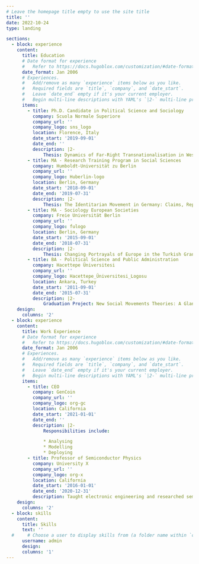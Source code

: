 ```yaml
---
# Leave the homepage title empty to use the site title
title: ''
date: 2022-10-24
type: landing

sections:
  - block: experience
    content:
      title: Education
      # Date format for experience
      #   Refer to https://docs.hugoblox.com/customization/#date-format
      date_format: Jan 2006
      # Experiences.
      #   Add/remove as many `experience` items below as you like.
      #   Required fields are `title`, `company`, and `date_start`.
      #   Leave `date_end` empty if it's your current employer.
      #   Begin multi-line descriptions with YAML's `|2-` multi-line prefix.
      items:
        - title: Ph.D. Candidate in Political Science and Sociology 
          company: Scuola Normale Superiore
          company_url: ''
          company_logo: sns_logo
          location: Florence, Italy
          date_start: '2019-09-01'
          date_end: ''
          description: |2-
              Thesis: Dynamics of Far-Right Transnationalisation in Western Europe
        - title: MA - Research Training Program in Social Sciences
          company: Humboldt-Universität zu Berlin
          company_url: ''
          company_logo: Huberlin-logo
          location: Berlin, Germany
          date_start: '2018-09-01'
          date_end: '2019-07-31'
          description: |2-
              Thesis: The Identitarian Movement in Germany: Claims, Repertoire and Resonance
        - title: MA - Sociology European Societies 
          company: Freie Universität Berlin
          company_url: ''
          company_logo: fulogo
          location: Berlin, Germany
          date_start: '2015-09-01'
          date_end: '2018-07-31'
          description: |2-
              Thesis: Changing Portrayals of Europe in the Turkish Grand National Assembly: A Mixed Methods Content Analysis of the Plenary Sessions in the Era of the AKP Rule (2002 – 2017)
        - title: BA - Political Science and Public Administration  
          company: Hacettepe Üniversitesi 
          company_url: ''
          company_logo: Hacettepe_Üniversitesi_Logosu
          location: Ankara, Turkey
          date_start: '2011-09-01'
          date_end: '2015-07-31'
          description: |2-
              Graduation Project: New Social Movements Theories: A Glance at Alain Touraine, Alberto Melucci, Jürgen Habermas, and James Jasper
    design:
      columns: '2'
  - block: experience
    content:
      title: Work Experience
      # Date format for experience
      #   Refer to https://docs.hugoblox.com/customization/#date-format
      date_format: Jan 2006
      # Experiences.
      #   Add/remove as many `experience` items below as you like.
      #   Required fields are `title`, `company`, and `date_start`.
      #   Leave `date_end` empty if it's your current employer.
      #   Begin multi-line descriptions with YAML's `|2-` multi-line prefix.
      items:
        - title: CEO
          company: GenCoin
          company_url: ''
          company_logo: org-gc
          location: California
          date_start: '2021-01-01'
          date_end: ''
          description: |2-
              Responsibilities include:

              * Analysing
              * Modelling
              * Deploying
        - title: Professor of Semiconductor Physics
          company: University X
          company_url: ''
          company_logo: org-x
          location: California
          date_start: '2016-01-01'
          date_end: '2020-12-31'
          description: Taught electronic engineering and researched semiconductor physics.
    design:
      columns: '2'
  - block: skills
    content:
      title: Skills
      text: ''
  #     # Choose a user to display skills from (a folder name within `content/uthors/`)
      username: admin
      design:
      columns: '1'
---
```

